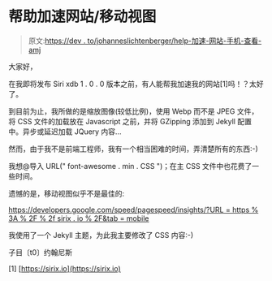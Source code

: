 # 帮助加速网站/移动视图

> 原文:[https://dev . to/johanneslichtenberger/help-加速-网站-手机-查看-amj](https://dev.to/johanneslichtenberger/help-speeding-up-website-mobile-view-amj)

大家好，

在我即将发布 Siri xdb 1 . 0 . 0 版本之前，有人能帮我加速我的网站[1]吗！？太好了。

到目前为止，我所做的是缩放图像(较低比例)，使用 Webp 而不是 JPEG 文件，将 CSS 文件的加载放在 Javascript 之前，并将 GZipping 添加到 Jekyll 配置中。异步或延迟加载 JQuery 内容...

然而，由于我不是前端工程师，我有一个相当困难的时间，弄清楚所有的东西:-)

我想@导入 URL(" font-awesome . min . CSS ")；在主 CSS 文件中也花费了一些时间。

遗憾的是，移动视图似乎不是最佳的:

[https://developers.google.com/speed/pagespeed/insights/?URL = https % 3A % 2F % 2f sirix . io % 2F&tab = mobile](https://developers.google.com/speed/pagespeed/insights/?url=https%3A%2F%2Fsirix.io%2F&tab=mobile)

我使用了一个 Jekyll 主题，为此我主要修改了 CSS 内容:-)

子目〔t0〕约翰尼斯

[1] [https://sirix.io](https://sirix.io)